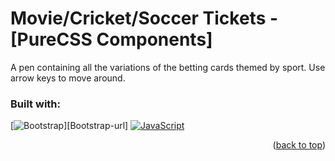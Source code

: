 <!-- TOP OF THE PAGE LINK -->
<a id="readme-top"></a>

# Movie/Cricket/Soccer Tickets - [PureCSS Components]

A pen containing all the variations of the betting cards themed by sport. Use arrow keys to move around.

### Built with:
[![Bootstrap][Bootstrap.css]][Bootstrap-url] [![JavaScript][Javascript.js]][Javascript-url]

<p align="right">(<a href="#readme-top">back to top</a>)</p>

<!-- MARKDOWN LINKS & IMAGES -->
<!-- https://www.markdownguide.org/basic-syntax/#reference-style-links -->
[Bootstrap.css]: https://img.shields.io/badge/Bootstrap-7952B3?style=for-the-badge&logo=bootstrap&logoColor=FFFFFF
[Boostrap-url]: https://getbootstrap.com/
[Javascript.js]: https://img.shields.io/badge/Javascript-F7DF1E?style=for-the-badge&logo=javascript&logoColor=383936
[Javascript-url]: https://ecma-international.org/publications-and-standards/standards/ecma-262/